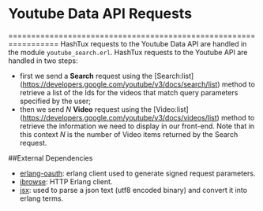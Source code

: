 # Youtube Data API Requests
=================================================================
HashTux requests to the Youtube Data API are handled in the module `youtube_search.erl`. HashTux requests to the Youtube API are handled in two steps:
* first we send a **Search** request using the [Search:list] (https://developers.google.com/youtube/v3/docs/search/list) method to retrieve a list of the Ids for the videos that match query parameters specified by the user;
* then we send *N* **Video** request using the [Video:list] (https://developers.google.com/youtube/v3/docs/videos/list) method to retrieve the information we need to display in our front-end. Note that in this context *N* is the number of Video items returned by the Search request.


##External Dependencies
* [erlang-oauth](https://github.com/tim/erlang-oauth/): erlang client used to generate signed request parameters.
* [ibrowse](https://github.com/cmullaparthi/ibrowse): HTTP Erlang client.
* [jsx](https://github.com/cmullaparthi/ibrowse): used to parse a json text (utf8 encoded binary) and convert it into erlang terms.

